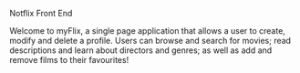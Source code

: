 Notflix Front End 

Welcome to myFlix, a single page application that allows a user to create, modify and delete a profile. Users can browse and search for movies; read descriptions and learn about directors and genres; as well as add and remove films to their favourites!
